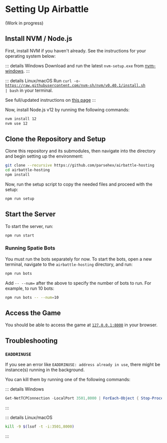 # Setting Up Airbattle

(Work in progress)

## Install NVM / Node.js

First, install NVM if you haven't already. See the instructions for your operating system below:

::: details Windows
Download and run the latest `nvm-setup.exe` from [nvm-windows](https://github.com/coreybutler/nvm-windows/releases).
:::

::: details Linux/macOS
Run <code>curl -o- https://raw.githubusercontent.com/nvm-sh/nvm/v0.40.1/install.sh | bash</code> in your terminal.

See full/updated instructions on [this page](https://github.com/nvm-sh/nvm#install--update-script)
:::

Now, install Node.js v12 by running the following commands:

```bash
nvm install 12
nvm use 12
```

## Clone the Repository and Setup

Clone this repository and its submodules, then navigate into the directory and begin setting up the environment:

```bash
git clone --recursive https://github.com/parsehex/airbattle-hosting
cd airbattle-hosting
npm install
```

Now, run the setup script to copy the needed files and proceed with the setup:

```bash
npm run setup
```

## Start the Server

To start the server, run:

```bash
npm run start
```

### Running Spatie Bots

You must run the bots separately for now. To start the bots, open a new terminal, navigate to the `airbattle-hosting` directory, and run:

```bash
npm run bots
```

Add `-- --num=` after the above to specify the number of bots to run. For example, to run 10 bots:

```bash
npm run bots -- --num=10
```

## Access the Game

You should be able to access the game at [`127.0.0.1:8000`](http://127.0.0.1:8000) in your browser.

## Troubleshooting

### `EADDRINUSE`

If you see an error like `EADDRINUSE: address already in use`, there might be instance(s) running in the background.

You can kill them by running one of the following commands:

::: details Windows
```powershell
Get-NetTCPConnection -LocalPort 3501,8000 | ForEach-Object { Stop-Process -Id $_.OwningProcess -Force }
```
:::

::: details Linux/macOS
```bash
kill -9 $(lsof -t -i:3501,8000)
```
:::
